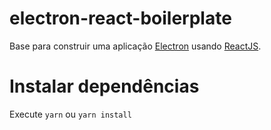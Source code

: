 # electron-react-boilerplate
Base para construir uma aplicação [Electron](https://electronjs.org/) usando [ReactJS](https://reactjs.org/).

# Instalar dependências
Execute <code>yarn</code> ou <code>yarn install</code>
